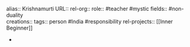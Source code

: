 alias:: Krishnamurti
URL::
rel-org::
role:: #teacher #mystic 
fields:: #non-duality  
creations:: 
tags:: person #India #responsibility 
rel-projects:: [[Inner Beginner]] 


-